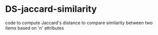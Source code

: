 # DS-jaccard-similarity
code to compute Jaccard's distance to compare similarity between two items based on 'n' attributes
